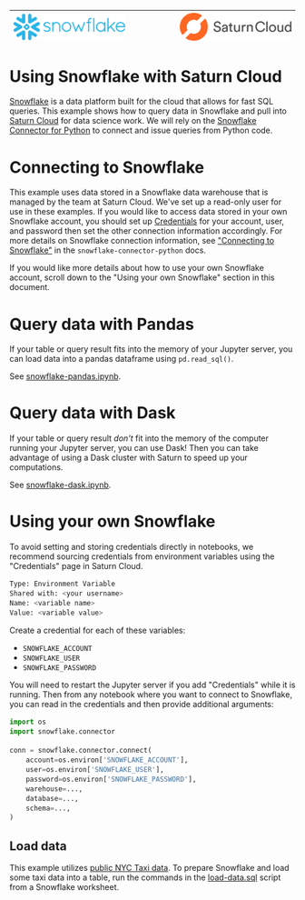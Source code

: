 |<img src="../_img/snowflake.png" width="400" /> |$~~~~~~~~~~~~~~~~~~$| <img src="../_img/saturn.png" width="400" />|
| -- | -- | -- |

# Using Snowflake with Saturn Cloud

[Snowflake](https://www.snowflake.com/) is a data platform built for the cloud that allows for fast SQL queries. This example shows how to query data in Snowflake and pull into [Saturn Cloud](https://www.saturncloud.io/) for data science work. We will rely on the [Snowflake Connector for Python](https://docs.snowflake.com/en/user-guide/python-connector.html) to connect and issue queries from Python code.

# Connecting to Snowflake

This example uses data stored in a Snowflake data warehouse that is managed by the team at Saturn Cloud. We've set up a read-only user for use in these examples. If you would like to access data stored in your own Snowflake account, you should set up [Credentials](https://www.saturncloud.io/docs/concepts/credentials/) for your account, user, and password then set the other connection information accordingly. For more details on Snowflake connection information, see ["Connecting to Snowflake"](https://docs.snowflake.com/en/user-guide/python-connector-example.html#connecting-to-snowflake) in the `snowflake-connector-python` docs.

If you would like more details about how to use your own Snowflake account, scroll down to the "Using your own Snowflake" section in this document.

# Query data with Pandas

If your table or query result fits into the memory of your Jupyter server, you can load data into a pandas dataframe using `pd.read_sql()`.

See [snowflake-pandas.ipynb](./snowflake-pandas.ipynb).

# Query data with Dask
If your table or query result _don't_ fit into the memory of the computer running your Jupyter server, you can use Dask! Then you can take advantage of using a Dask cluster with Saturn to speed up your computations.

See [snowflake-dask.ipynb](./snowflake-dask.ipynb).


# Using your own Snowflake

To avoid setting and storing credentials directly in notebooks, we recommend sourcing credentials from environment variables using the "Credentials" page in Saturn Cloud.

```sh
Type: Environment Variable
Shared with: <your username>
Name: <variable name>
Value: <variable value>
```

Create a credential for each of these variables:
- `SNOWFLAKE_ACCOUNT`
- `SNOWFLAKE_USER`
- `SNOWFLAKE_PASSWORD`

You will need to restart the Jupyter server if you add "Credentials" while it is running. Then from any notebook where you want to connect to Snowflake, you can read in the credentials and then provide additional arguments:

```python
import os
import snowflake.connector

conn = snowflake.connector.connect(
    account=os.environ['SNOWFLAKE_ACCOUNT'],
    user=os.environ['SNOWFLAKE_USER'],
    password=os.environ['SNOWFLAKE_PASSWORD'],
    warehouse=...,
    database=...,
    schema=...,
)
```

## Load data

This example utilizes [public NYC Taxi data](https://www1.nyc.gov/site/tlc/about/tlc-trip-record-data.page). To prepare Snowflake and load some taxi data into a table, run the commands in the [load-data.sql](./load-data.sql) script from a Snowflake worksheet.
